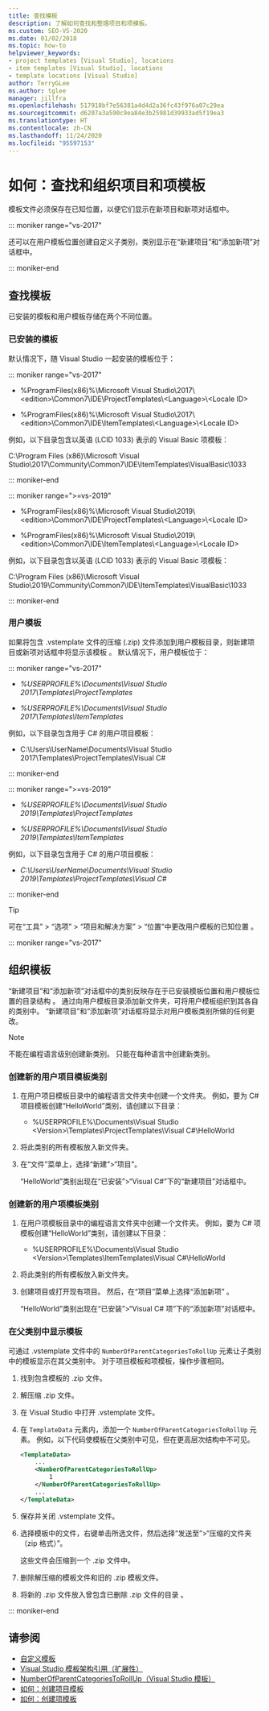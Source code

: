 ```yaml
---
title: 查找模板
description: 了解如何查找和整理项目和项模板。
ms.custom: SEO-VS-2020
ms.date: 01/02/2018
ms.topic: how-to
helpviewer_keywords:
- project templates [Visual Studio], locations
- item templates [Visual Studio], locations
- template locations [Visual Studio]
author: TerryGLee
ms.author: tglee
manager: jillfra
ms.openlocfilehash: 517918bf7e56381a4d4d2a36fc43f976a07c29ea
ms.sourcegitcommit: d6207a3a590c9ea84e3b25981d39933ad5f19ea3
ms.translationtype: HT
ms.contentlocale: zh-CN
ms.lasthandoff: 11/24/2020
ms.locfileid: "95597153"
---
```

# <a name="how-to-locate-and-organize-project-and-item-templates"></a>如何：查找和组织项目和项模板

模板文件必须保存在已知位置，以便它们显示在新项目和新项对话框中。

::: moniker range="vs-2017"

还可以在用户模板位置创建自定义子类别，类别显示在“新建项目”和“添加新项”对话框中。

::: moniker-end

## <a name="locate-templates"></a>查找模板

已安装的模板和用户模板存储在两个不同位置。

### <a name="installed-templates"></a>已安装的模板

默认情况下，随 Visual Studio 一起安装的模板位于：

::: moniker range="vs-2017"

- %ProgramFiles(x86)%\\Microsoft Visual Studio\\2017\\\<edition>\\Common7\IDE\ProjectTemplates\\<Language\>\\<Locale ID\>

- %ProgramFiles(x86)%\\Microsoft Visual Studio\\2017\\\<edition>\Common7\IDE\ItemTemplates\\<Language\>\\<Locale ID\>

例如，以下目录包含以英语 (LCID 1033) 表示的 Visual Basic 项模板：

C:\\Program Files (x86)\\Microsoft Visual Studio\\2017\\Community\\Common7\\IDE\\ItemTemplates\\VisualBasic\\1033

::: moniker-end

::: moniker range=">=vs-2019"

- %ProgramFiles(x86)%\\Microsoft Visual Studio\\2019\\\<edition>\\Common7\IDE\ProjectTemplates\\<Language\>\\<Locale ID\>

- %ProgramFiles(x86)%\\Microsoft Visual Studio\\2019\\\<edition>\Common7\IDE\ItemTemplates\\<Language\>\\<Locale ID\>

例如，以下目录包含以英语 (LCID 1033) 表示的 Visual Basic 项模板：

C:\\Program Files (x86)\\Microsoft Visual Studio\\2019\\Community\\Common7\\IDE\\ItemTemplates\\VisualBasic\\1033

::: moniker-end

### <a name="user-templates"></a>用户模板

如果将包含 .vstemplate 文件的压缩 (.zip) 文件添加到用户模板目录，则新建项目或新项对话框中将显示该模板 。 默认情况下，用户模板位于：

::: moniker range="vs-2017"

- *%USERPROFILE%\Documents\Visual Studio 2017\Templates\ProjectTemplates*

- *%USERPROFILE%\Documents\Visual Studio 2017\Templates\ItemTemplates*

例如，以下目录包含用于 C# 的用户项目模板：

- C:\Users\UserName\Documents\Visual Studio 2017\Templates\ProjectTemplates\Visual C#

::: moniker-end

::: moniker range=">=vs-2019"

- *%USERPROFILE%\Documents\Visual Studio 2019\Templates\ProjectTemplates*

- *%USERPROFILE%\Documents\Visual Studio 2019\Templates\ItemTemplates*

例如，以下目录包含用于 C# 的用户项目模板：

- *C:\Users\UserName\Documents\Visual Studio 2019\Templates\ProjectTemplates\Visual C#*

::: moniker-end

> [!TIP]
> 可在“工具” > “选项” > “项目和解决方案” > “位置”中更改用户模板的已知位置   。

::: moniker range="vs-2017"

## <a name="organize-templates"></a>组织模板

“新建项目”和“添加新项”对话框中的类别反映存在于已安装模板位置和用户模板位置的目录结构 。 通过向用户模板目录添加新文件夹，可将用户模板组织到其各自的类别中。 “新建项目”和“添加新项”对话框将显示对用户模板类别所做的任何更改。

> [!NOTE]
> 不能在编程语言级别创建新类别。 只能在每种语言中创建新类别。

### <a name="create-new-user-project-template-categories"></a>创建新的用户项目模板类别

1. 在用户项目模板目录中的编程语言文件夹中创建一个文件夹。 例如，要为 C# 项目模板创建“HelloWorld”类别，请创建以下目录：

    - \%USERPROFILE%\Documents\Visual Studio \<Version\>\Templates\ProjectTemplates\Visual C#\HelloWorld

1. 将此类别的所有模板放入新文件夹。

1. 在“文件”菜单上，选择“新建”>“项目”。

   “HelloWorld”类别出现在“已安装”>“Visual C#”下的“新建项目”对话框中。

### <a name="create-new-user-item-template-categories"></a>创建新的用户项模板类别

1. 在用户项模板目录中的编程语言文件夹中创建一个文件夹。 例如，要为 C# 项模板创建“HelloWorld”类别，请创建以下目录：

    - \%USERPROFILE%\Documents\Visual Studio \<Version\>\Templates\ItemTemplates\Visual C#\HelloWorld

1. 将此类别的所有模板放入新文件夹。

1. 创建项目或打开现有项目。 然后，在“项目”菜单上选择“添加新项” 。

   “HelloWorld”类别出现在“已安装”>“Visual C# 项”下的“添加新项”对话框中。

### <a name="display-templates-in-parent-categories"></a>在父类别中显示模板

可通过 .vstemplate 文件中的 `NumberOfParentCategoriesToRollUp` 元素让子类别中的模板显示在其父类别中。 对于项目模板和项模板，操作步骤相同。

1. 找到包含模板的 .zip 文件。

1. 解压缩 .zip 文件。

1. 在 Visual Studio 中打开 .vstemplate 文件。

1. 在 `TemplateData` 元素内，添加一个 `NumberOfParentCategoriesToRollUp` 元素。 例如，以下代码使模板在父类别中可见，但在更高层次结构中不可见。

    ```xml
    <TemplateData>
        ...
        <NumberOfParentCategoriesToRollUp>
            1
        </NumberOfParentCategoriesToRollUp>
        ...
    </TemplateData>
    ```

1. 保存并关闭 .vstemplate 文件。

1. 选择模板中的文件，右键单击所选文件，然后选择“发送至”>“压缩的文件夹（zip 格式）”。

   这些文件会压缩到一个 .zip 文件中。

1. 删除解压缩的模板文件和旧的 .zip 模板文件。

1. 将新的 .zip 文件放入曾包含已删除 .zip 文件的目录 。

::: moniker-end

## <a name="see-also"></a>请参阅

- [自定义模板](../ide/customizing-project-and-item-templates.md)
- [Visual Studio 模板架构引用（扩展性）](../extensibility/visual-studio-template-schema-reference.md)
- [NumberOfParentCategoriesToRollUp（Visual Studio 模板）](../extensibility/numberofparentcategoriestorollup-visual-studio-templates.md)
- [如何：创建项目模板](../ide/how-to-create-project-templates.md)
- [如何：创建项模板](../ide/how-to-create-item-templates.md)
